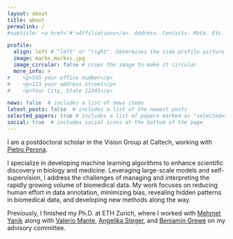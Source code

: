```yaml
---
layout: about
title: about
permalink: /
#subtitle: <a href='#'>Affiliations</a>. Address. Contacts. Moto. Etc.

profile:
  align: left # "left" or "right". Determines the side profile picture is shown on
  image: marks_markus.jpg
  image_circular: false # crops the image to make it circular
  more_info: >
#    <p>555 your office number</p>
#    <p>123 your address street</p>
#    <p>Your City, State 12345</p>

news: false  # includes a list of news items
latest_posts: false  # includes a list of the newest posts
selected_papers: true # includes a list of papers marked as "selected={true}"
social: true  # includes social icons at the bottom of the page
---
```


I am a postdoctoral scholar in the Vision Group at Caltech, working with [Pietro Perona](https://scholar.google.com/citations?user=j29kMCwAAAAJ&hl=en&oi=ao).

I specialize in developing machine learning algorithms to enhance scientific discovery in biology and medicine. Leveraging large-scale models and self-supervision, I address the challenges of managing and interpreting the rapidly growing volume of biomedical data. My work focuses on reducing human effort in data annotation, minimizing bias, revealing hidden patterns in biomedical data, and developing new methods along the way.

Previously, I finished my Ph.D. at ETH Zurich, where I worked with [Mehmet Yanik](https://scholar.google.com/citations?user=_-KTH7wAAAAJ&hl=en) along with [Valerio Mante](https://scholar.google.com/citations?hl=en&user=2hu9WYkAAAAJ), [Angelika Steger](https://scholar.google.com/citations?hl=en&user=Kzeoyq8AAAAJ), and [Benjamin Grewe](https://scholar.google.com/citations?hl=en&user=ZA-1rh8AAAAJ) on my advisory committee.